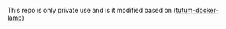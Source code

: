 This repo is only private use and is it modified based on  ([tutum-docker-lamp](https://github.com/tutumcloud/lamp))
